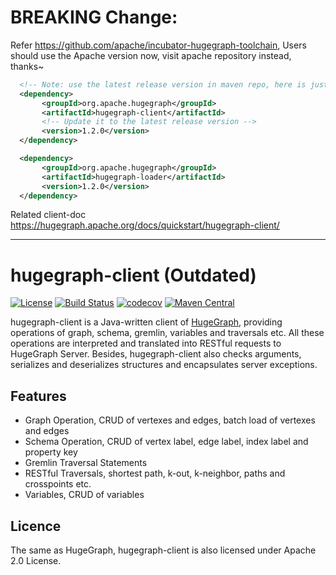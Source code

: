 # BREAKING Change:

Refer https://github.com/apache/incubator-hugegraph-toolchain, Users should use the Apache version now, visit apache repository instead, thanks~

```xml
  <!-- Note: use the latest release version in maven repo, here is just an example -->
  <dependency>
       <groupId>org.apache.hugegraph</groupId>
       <artifactId>hugegraph-client</artifactId>
       <!-- Update it to the latest release version -->
       <version>1.2.0</version>
  </dependency>

  <dependency>
       <groupId>org.apache.hugegraph</groupId>
       <artifactId>hugegraph-loader</artifactId>
       <version>1.2.0</version>
  </dependency>
```

Related client-doc https://hugegraph.apache.org/docs/quickstart/hugegraph-client/

---

# hugegraph-client (**Outdated**)

[![License](https://img.shields.io/badge/license-Apache%202-0E78BA.svg)](https://www.apache.org/licenses/LICENSE-2.0.html)
[![Build Status](https://travis-ci.org/hugegraph/hugegraph-client.svg?branch=master)](https://travis-ci.org/hugegraph/hugegraph-client)
[![codecov](https://codecov.io/gh/hugegraph/hugegraph-client/branch/master/graph/badge.svg)](https://codecov.io/gh/hugegraph/hugegraph-client)
[![Maven Central](https://maven-badges.herokuapp.com/maven-central/com.baidu.hugegraph/hugegraph-client/badge.svg)](https://mvnrepository.com/artifact/com.baidu.hugegraph/hugegraph-client)

hugegraph-client is a Java-written client of [HugeGraph](https://github.com/apache/hugegraph), providing operations of graph, schema, gremlin, variables and traversals etc. All these operations are interpreted and translated into RESTful requests to HugeGraph Server. Besides, hugegraph-client also checks arguments, serializes and deserializes structures and encapsulates server exceptions.

## Features

- Graph Operation, CRUD of vertexes and edges, batch load of vertexes and edges
- Schema Operation, CRUD of vertex label, edge label, index label and property key
- Gremlin Traversal Statements
- RESTful Traversals, shortest path, k-out, k-neighbor, paths and crosspoints etc.
- Variables, CRUD of variables

## Licence
The same as HugeGraph, hugegraph-client is also licensed under Apache 2.0 License.
